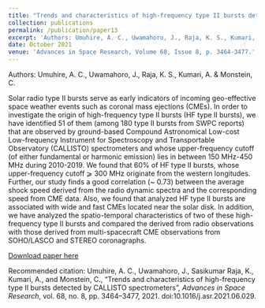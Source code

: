 ```yaml
---
title: "Trends and characteristics of high-frequency type II bursts detected by CALLISTO spectrometers"
collection: publications
permalink: /publication/paper13
excerpt: 'Authors: Umuhire, A. C., Uwamahoro, J., Raja, K. S., Kumari, A. & Monstein, C.'
date: October 2021
venue: 'Advances in Space Research, Volume 68, Issue 8, p. 3464-3477.'
---
```


Authors: Umuhire, A. C., Uwamahoro, J., Raja, K. S., Kumari, A. & Monstein, C.

 Solar radio type II bursts serve as early indicators of incoming geo-effective space weather events such as coronal mass ejections (CMEs). In order to investigate the origin of high-frequency type II bursts (HF type II bursts), we have identified 51 of them (among 180 type II bursts from SWPC reports) that are observed by ground-based Compound Astronomical Low-cost Low-frequency Instrument for Spectroscopy and Transportable Observatory (CALLISTO) spectrometers and whose upper-frequency cutoff (of either fundamental or harmonic emission) lies in between 150 MHz-450 MHz during 2010-2019. We found that 60% of HF type II bursts, whose upper-frequency cutoff ⩾ 300 MHz originate from the western longitudes. Further, our study finds a good correlation (~ 0.73) between the average shock speed derived from the radio dynamic spectra and the corresponding speed from CME data. Also, we found that analyzed HF type II bursts are associated with wide and fast CMEs located near the solar disk. In addition, we have analyzed the spatio-temporal characteristics of two of these high-frequency type II bursts and compared the derived from radio observations with those derived from multi-spacecraft CME observations from SOHO/LASCO and STEREO coronagraphs.


[Download paper here](http://anshusolar.github.io/files/paper13.pdf)

Recommended citation: Umuhire, A. C., Uwamahoro, J., Sasikumar Raja, K., Kumari, A., and Monstein, C., “Trends and characteristics of high-frequency type II bursts detected by CALLISTO spectrometers”, <i>Advances in Space Research</i>, vol. 68, no. 8, pp. 3464–3477, 2021. doi:10.1016/j.asr.2021.06.029.
